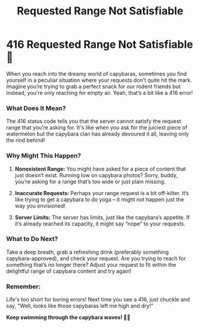 ﻿---
category: 4xx
code: 416
cover: https://firebasestorage.googleapis.com/v0/b/capy-http.appspot.com/o/Capy-416-750x600.webp?alt=media
thumbnail: https://firebasestorage.googleapis.com/v0/b/capy-http.appspot.com/o/Capy-416-250x200.webp?alt=media
coverAlt: Requested Range Not Satisfiable
description: Requested Range Not Satisfiable
pubDate: 2014-06-01
tags:
- 4xx
title: Requested Range Not Satisfiable
---


# 416 Requested Range Not Satisfiable 🐾

When you reach into the dreamy world of capybaras, sometimes you find yourself in a peculiar situation where your requests don’t quite hit the mark. Imagine you’re trying to grab a perfect snack for our rodent friends but instead, you're only reaching for empty air. Yeah, that’s a bit like a 416 error!

### What Does It Mean?

The 416 status code tells you that the server cannot satisfy the request range that you’re asking for. It's like when you ask for the juiciest piece of watermelon but the capybara clan has already devoured it all, leaving only the rind behind!

### Why Might This Happen?

1. **Nonexistent Range:** You might have asked for a piece of content that just doesn’t exist. Running low on capybara photos? Sorry, buddy, you’re asking for a range that’s too wide or just plain missing.
  
2. **Inaccurate Requests:** Perhaps your range request is a bit off-kilter. It’s like trying to get a capybara to do yoga – it might not happen just the way you envisioned!

3. **Server Limits:** The server has limits, just like the capybara’s appetite. If it’s already reached its capacity, it might say “nope” to your requests.

### What to Do Next?

Take a deep breath, grab a refreshing drink (preferably something capybara-approved), and check your request. Are you trying to reach for something that’s no longer there? Adjust your request to fit within the delightful range of capybara content and try again!

### Remember:

Life's too short for boring errors! Next time you see a 416, just chuckle and say, "Well, looks like those capybaras left me high and dry!" 

**Keep swimming through the capybara waves! 🌊🐹**